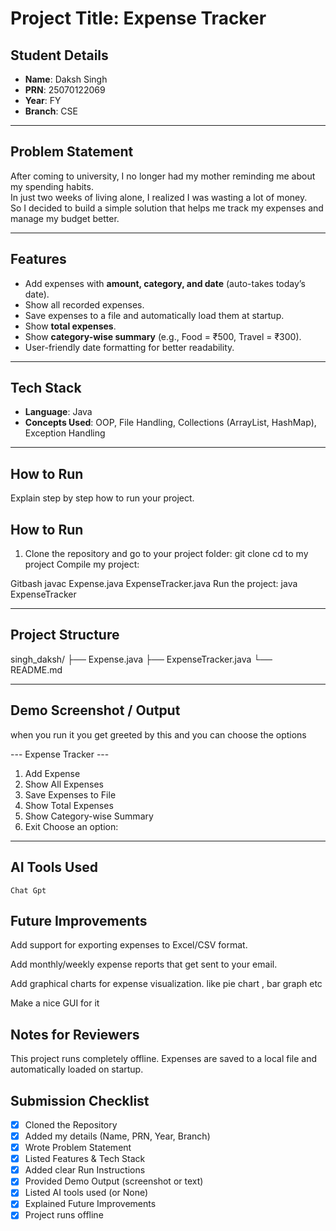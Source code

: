 # Project Title: Expense Tracker

## Student Details

- **Name**: Daksh Singh
- **PRN**: 25070122069
- **Year**: FY
- **Branch**: CSE

---

## Problem Statement

After coming to university, I no longer had my mother reminding me about my spending habits.  
In just two weeks of living alone, I realized I was wasting a lot of money.  
So I decided to build a simple solution that helps me track my expenses and manage my budget better.

---

## Features

- Add expenses with **amount, category, and date** (auto-takes today’s date).
- Show all recorded expenses.
- Save expenses to a file and automatically load them at startup.
- Show **total expenses**.
- Show **category-wise summary** (e.g., Food = ₹500, Travel = ₹300).
- User-friendly date formatting for better readability.

---

## Tech Stack

- **Language**: Java
- **Concepts Used**: OOP, File Handling, Collections (ArrayList, HashMap), Exception Handling

---

## How to Run

Explain step by step how to run your project.

## How to Run

1. Clone the repository and go to your project folder:
   git clone
   cd to my project
   Compile my project:

Gitbash
javac Expense.java ExpenseTracker.java
Run the project:
java ExpenseTracker

---

## Project Structure

singh_daksh/
├── Expense.java
├── ExpenseTracker.java
└── README.md

---

## Demo Screenshot / Output

when you run it you get greeted by this and you can choose the options

--- Expense Tracker ---

1. Add Expense
2. Show All Expenses
3. Save Expenses to File
4. Show Total Expenses
5. Show Category-wise Summary
6. Exit
   Choose an option:

---

## AI Tools Used

    Chat Gpt

## Future Improvements

Add support for exporting expenses to Excel/CSV format.

Add monthly/weekly expense reports that get sent to your email.

Add graphical charts for expense visualization. like pie chart , bar graph etc

Make a nice GUI for it

## Notes for Reviewers

This project runs completely offline.
Expenses are saved to a local file and automatically loaded on startup.

## Submission Checklist

- [x] Cloned the Repository
- [x] Added my details (Name, PRN, Year, Branch)
- [x] Wrote Problem Statement
- [x] Listed Features & Tech Stack
- [x] Added clear Run Instructions
- [x] Provided Demo Output (screenshot or text)
- [x] Listed AI tools used (or None)
- [x] Explained Future Improvements
- [x] Project runs offline
